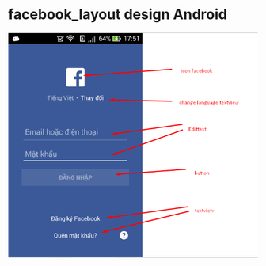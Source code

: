# facebook_layout design Android
![alt tag](https://raw.githubusercontent.com/phamvansy/facebook_layout/master/Screenshot_2.png)
